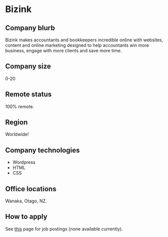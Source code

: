 # Bizink

## Company blurb

Bizink makes accountants and bookkeepers incredible online with websites, content and online marketing designed to help accountants win more business, engage with more clients and save more time.

## Company size

0-20

## Remote status

100% remote.

## Region

Worldwide!

## Company technologies

* Wordpress
* HTML
* CSS

## Office locations

Wanaka, Otago, NZ.

## How to apply

See [this](https://bizinkonline.com/careers/) page for job postings (none available currently).
